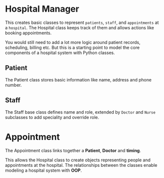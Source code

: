 # Hospital Manager
This creates basic classes to represent `patients`, `staff`, and    `appointments` at a `hospital`. The Hospital class keeps track of them and allows actions like booking appointments.

You would still need to add a lot more logic around patient records, scheduling, billing etc. But this is a starting point to model the core components of a hospital system with Python classes.
## Patient
The Patient class stores basic information like name, address and phone number.
## Staff
The Staff base class defines name and role, extended by `Doctor` and `Nurse` subclasses to add speciality and override role.
# Appointment
The Appointment class links together a **Patient**, **Doctor** and **timing**.

This allows the Hospital class to create objects representing people and appointments at the hospital. The relationships between the classes enable modeling a hospital system with **OOP**.
